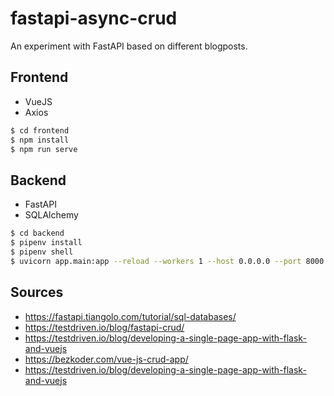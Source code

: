 # fastapi-async-crud
An experiment with FastAPI based on different blogposts.

## Frontend
- VueJS
- Axios

```bash
$ cd frontend
$ npm install
$ npm run serve
```

## Backend
- FastAPI
- SQLAlchemy

```bash
$ cd backend
$ pipenv install
$ pipenv shell
$ uvicorn app.main:app --reload --workers 1 --host 0.0.0.0 --port 8000
```

## Sources
- https://fastapi.tiangolo.com/tutorial/sql-databases/
- https://testdriven.io/blog/fastapi-crud/
- https://testdriven.io/blog/developing-a-single-page-app-with-flask-and-vuejs
- https://bezkoder.com/vue-js-crud-app/
- https://testdriven.io/blog/developing-a-single-page-app-with-flask-and-vuejs
